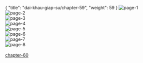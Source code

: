 { "title": "dai-khau-giap-su/chapter-59", "weight": 59 }
<img src="dai-khau-giap-su_0059_01-fadbcef95a5dfe18ffe2641a4b2d94a1.webp" alt="page-1" origin="http://1.bp.blogspot.com/-dM_bhfphANM/Wvw5uLNx1rI/AAAAAAABCyY/fUtsLe-aZiYoAlKlyI1abBe_jxQlRS2jwCLcBGAs/s1600/0009.jpg?imgmax=0"><br/>
<img src="dai-khau-giap-su_0059_02-93a742ed6e1d6c739ddb56decd40e994.webp" alt="page-2" origin="http://1.bp.blogspot.com/-1suSgtVCiTE/Wvw5uN-dyvI/AAAAAAABCyQ/jG0ebqaT7usq01I65BlhwL0BpWgBrE_MACLcBGAs/s1600/0010.jpg?imgmax=0"><br/>
<img src="dai-khau-giap-su_0059_03-ab189dbec238fff73af3cf09547699e7.webp" alt="page-3" origin="http://1.bp.blogspot.com/-MTTqJ8Vw_qQ/Wvw5ud9S5oI/AAAAAAABCyc/v8D-ni85g54hMnmqrZ7LNcNLkIw0Jg8-QCLcBGAs/s1600/0011.jpg?imgmax=0"><br/>
<img src="dai-khau-giap-su_0059_04-a2c705e27d65e10f6fe44c604ba53b0f.webp" alt="page-4" origin="http://1.bp.blogspot.com/-yE05bu3KeZY/Wvw5vGe1oGI/AAAAAAABCyg/KJf9Etyvw8ocWx0dM0QACqUYYySDXEkDwCLcBGAs/s1600/0012.jpg?imgmax=0"><br/>
<img src="dai-khau-giap-su_0059_05-e812568b608a3920ffed69de42f8ec2e.webp" alt="page-5" origin="http://1.bp.blogspot.com/-ymgjtWbAWwM/Wvw5vLikJ5I/AAAAAAABCyk/-CvGHDPhQukP4EVedSWrSiuLEgAxnQ6RwCLcBGAs/s1600/0013.jpg?imgmax=0"><br/>
<img src="dai-khau-giap-su_0059_06-547cc73db7355e65f69095d8140ae6ee.webp" alt="page-6" origin="http://1.bp.blogspot.com/-RZyiwzl5hRI/Wvw5vC3BG1I/AAAAAAABCyo/twzX32H-CLUjSThGlsc-W2tR3G_N_Pl2ACLcBGAs/s1600/0014.jpg?imgmax=0"><br/>
<img src="dai-khau-giap-su_0059_07-8e0de6dff479d32a746e8d929181087f.webp" alt="page-7" origin="http://1.bp.blogspot.com/-It5VCSosSuk/Wvw5v9BTSUI/AAAAAAABCys/wI2pV1OpUTIMg11CjBeiLAIqCTWmdeDCgCLcBGAs/s1600/0015.jpg?imgmax=0"><br/>
<img src="dai-khau-giap-su_0059_08-f15a66b2f35aa20826755b62627aecac.webp" alt="page-8" origin="http://1.bp.blogspot.com/-YFkWZSL9dP0/Wvw5wi20mQI/AAAAAAABCyw/29977k6xWDwEgTfucYWtooZZtftgfrrSwCLcBGAs/s1600/0016.jpg?imgmax=0"><br/>
<br/><a class="nextchap" href="/dai-khau-giap-su/chapter-60">chapter-60</a>
